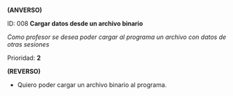 **(ANVERSO)**

ID: 008 **Cargar datos desde un archivo binario**

*Como profesor se desea poder cargar al programa un archivo con datos de otras sesiones*

Prioridad: **2**

**(REVERSO)**

* Quiero poder cargar un archivo binario al programa.
